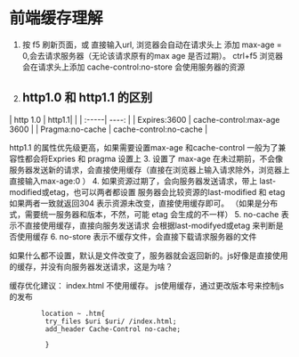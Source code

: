 # 前端缓存理解
1. 按 f5 刷新页面，或 直接输入url, 浏览器会自动在请求头上 添加 max-age = 0,会去请求服务器（无论该请求原有的max age 是否过期）。
   ctrl+f5 浏览器会在请求头上添加 cache-control:no-store 会使用服务器的资源
2. ## http1.0 和 http1.1 的区别 

| http 1.0 | http1.1|  |
| :-----| ----: |
| Expires:3600 | cache-control:max-age 3600 | 
| Pragma:no-cache  | cache-control:no-cache  |

http1.1 的属性优先级更高，如果需要设置max-age 和cache-control 一般为了兼容性都会将Expries 和 pragma 设置上
3. 设置了 max-age 在未过期前，不会像服务器发送新的请求，会直接使用缓存（直接在浏览器上输入请求除外，浏览器上直接输入max-age:0 ）
4. 如果资源过期了，会向服务器发送请求，带上 last-modified或etag，也可以两者都设置  服务器会比较资源的last-modified 和 etag 如果两者一致就返回304 表示资源未改变，直接使用缓存即可。
（如果是分布式，需要统一服务器和版本，不然，可能 etag 会生成的不一样）
5. no-cache 表示不直接使用缓存，直接向服务发送请求 会根据last-modifyed或etag 来判断是否使用缓存
6. no-store 表示不缓存文件，会直接下载请求服务器的文件

如果什么都不设置，默认是文件改变了，服务器就会返回新的。js好像是直接使用的缓存，并没有向服务器发送请求，这是为啥？

缓存优化建议：
index.html 不使用缓存。
js使用缓存，通过更改版本号来控制js的发布
```
		location ~ .htm{
		 try_files $uri $uri/ /index.html;
         add_header Cache-Control no-cache;

         } 
```
